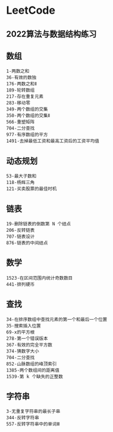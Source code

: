 # LeetCode

## 2022算法与数据结构练习

## 数组
    1-两数之和
    36-有效的数独
    176-两数之和Ⅱ
    189-轮转数组
    217-存在重复元素
    283-移动零
    349-两个数组的交集
    350-两个数组的交集Ⅱ
    566-重塑矩阵
    704-二分查找
    977-有序数组的平方
    1491-去掉最低工资和最高工资后的工资平均值

## 动态规划
    53-最大子数和
    118-杨辉三角
    121-买卖股票的最佳时机

## 链表
    19-删除链表的倒数第 N 个结点
    206-反转链表
    707-链表设计
    876-链表的中间结点
    
## 数学
    1523-在区间范围内统计奇数数目
    441-排列硬币

## 查找
    34-在排序数组中查找元素的第一个和最后一个位置
    35-搜索插入位置
    69-x的平方根
    278-第一个错误版本
    367-有效的完全平方数
    374-猜数字大小
    704-二分查找
    852-山脉数组的峰顶索引
    1385-两个数组间的距离值
    1539-第 k 个缺失的正整数

## 字符串
    3-无重复字符串的最长子串    
    344-反转字符串
    557-反转字符串中的单词Ⅲ    